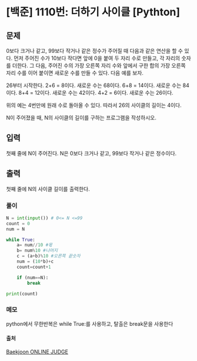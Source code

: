 # [백준]  1110번:  더하기 사이클 [Pythton]

## **문제**
0보다 크거나 같고, 99보다 작거나 같은 정수가 주어질 때 다음과 같은 연산을 할 수 있다. 먼저 주어진 수가 10보다 작다면 앞에 0을 붙여 두 자리 수로 만들고, 각 자리의 숫자를 더한다. 그 다음, 주어진 수의 가장 오른쪽 자리 수와 앞에서 구한 합의 가장 오른쪽 자리 수를 이어 붙이면 새로운 수를 만들 수 있다. 다음 예를 보자.

26부터 시작한다. 2+6 = 8이다. 새로운 수는 68이다. 6+8 = 14이다. 새로운 수는 84이다. 8+4 = 12이다. 새로운 수는 42이다. 4+2 = 6이다. 새로운 수는 26이다.

위의 예는 4번만에 원래 수로 돌아올 수 있다. 따라서 26의 사이클의 길이는 4이다.

N이 주어졌을 때, N의 사이클의 길이를 구하는 프로그램을 작성하시오.

## **입력**
첫째 줄에 N이 주어진다. N은 0보다 크거나 같고, 99보다 작거나 같은 정수이다.

## **출력**
첫째 줄에 N의 사이클 길이를 출력한다.

### 풀이

```python
N = int(input()) # 0<= N <=99
count = 0
num = N

while True:
    a= num//10 #몫
    b= num%10 #나머지
    c = (a+b)%10 #오른쪽 끝숫자
    num = (10*b)+c
    count=count+1

    if (num==N):
        break

print(count)
```

### 메모
python에서 무한반복은 while True:를 사용하고, 탈출은 break문을 사용한다

#### 출처
[Baekjoon ONLINE JUDGE](https://www.acmicpc.net/problem/1110)